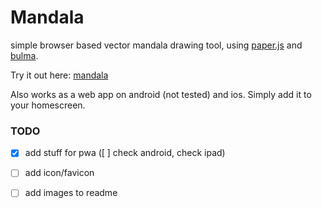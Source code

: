 # Mandala

simple browser based vector mandala drawing tool, using [paper.js](http://paperjs.org/) and [bulma](https://bulma.io).

Try it out here: [mandala](https://flo-bit.github.io/mandala/)

Also works as a web app on android (not tested) and ios. Simply add it to your homescreen.

### TODO

- [x] add stuff for pwa ([ ] check android, check ipad)
- [ ] add icon/favicon

- [ ] add images to readme
